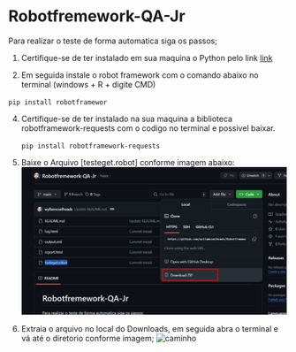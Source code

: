 # Robotfremework-QA-Jr


Para realizar o teste de forma automatica siga os passos;

1. Certifique-se de ter instalado em sua maquina o Python pelo link [link](https://www.python.org/downloads/)



2. Em seguida instale o robot framework com o comando abaixo no terminal (windows + R + digite CMD)
 
 `pip install robotframewor`

4. Certifique-se de ter instalado na sua maquina a biblioteca robotframework-requests com o codigo no terminal e possivel baixar.

   `pip install robotframework-requests`


5. Baixe o Arquivo [testeget.robot] conforme imagem abaixo:
   ![downloads](/imagens/downloads.png)

6. Extraia o arquivo no local do Downloads, em seguida abra o terminal e vá até o diretorio conforme imagem;
   ![caminho](/imagem/caminho1.png) 
  




